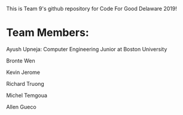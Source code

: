 This is Team 9's github repository for Code For Good Delaware 2019!

# Team Members:

Ayush Upneja: Computer Engineering Junior at Boston University

Bronte Wen

Kevin Jerome

Richard Truong

Michel Temgoua

Allen Gueco
